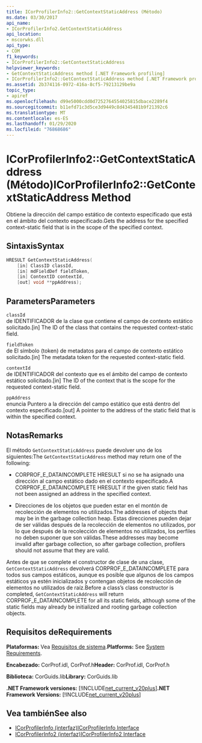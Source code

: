 ```yaml
---
title: ICorProfilerInfo2::GetContextStaticAddress (Método)
ms.date: 03/30/2017
api_name:
- ICorProfilerInfo2.GetContextStaticAddress
api_location:
- mscorwks.dll
api_type:
- COM
f1_keywords:
- ICorProfilerInfo2::GetContextStaticAddress
helpviewer_keywords:
- GetContextStaticAddress method [.NET Framework profiling]
- ICorProfilerInfo2::GetContextStaticAddress method [.NET Framework profiling]
ms.assetid: 2b374116-0972-416a-8cf5-79213129be9a
topic_type:
- apiref
ms.openlocfilehash: d99e5000cdd0d7252764554025815dbace2289f4
ms.sourcegitcommit: b11efd71c3d5ce3d9449c8d4345481b9f21392c6
ms.translationtype: MT
ms.contentlocale: es-ES
ms.lasthandoff: 01/29/2020
ms.locfileid: "76868686"
---
```

# <a name="icorprofilerinfo2getcontextstaticaddress-method"></a><span data-ttu-id="9797c-102">ICorProfilerInfo2::GetContextStaticAddress (Método)</span><span class="sxs-lookup"><span data-stu-id="9797c-102">ICorProfilerInfo2::GetContextStaticAddress Method</span></span>
<span data-ttu-id="9797c-103">Obtiene la dirección del campo estático de contexto especificado que está en el ámbito del contexto especificado.</span><span class="sxs-lookup"><span data-stu-id="9797c-103">Gets the address for the specified context-static field that is in the scope of the specified context.</span></span>  
  
## <a name="syntax"></a><span data-ttu-id="9797c-104">Sintaxis</span><span class="sxs-lookup"><span data-stu-id="9797c-104">Syntax</span></span>  
  
```cpp  
HRESULT GetContextStaticAddress(  
    [in] ClassID classId,  
    [in] mdFieldDef fieldToken,  
    [in] ContextID contextId,  
    [out] void **ppAddress);  
```  
  
## <a name="parameters"></a><span data-ttu-id="9797c-105">Parameters</span><span class="sxs-lookup"><span data-stu-id="9797c-105">Parameters</span></span>  
 `classId`  
 <span data-ttu-id="9797c-106">de IDENTIFICADOR de la clase que contiene el campo de contexto estático solicitado.</span><span class="sxs-lookup"><span data-stu-id="9797c-106">[in] The ID of the class that contains the requested context-static field.</span></span>  
  
 `fieldToken`  
 <span data-ttu-id="9797c-107">de El símbolo (token) de metadatos para el campo de contexto estático solicitado.</span><span class="sxs-lookup"><span data-stu-id="9797c-107">[in] The metadata token for the requested context-static field.</span></span>  
  
 `contextId`  
 <span data-ttu-id="9797c-108">de IDENTIFICADOR del contexto que es el ámbito del campo de contexto estático solicitado.</span><span class="sxs-lookup"><span data-stu-id="9797c-108">[in] The ID of the context that is the scope for the requested context-static field.</span></span>  
  
 `ppAddress`  
 <span data-ttu-id="9797c-109">enuncia Puntero a la dirección del campo estático que está dentro del contexto especificado.</span><span class="sxs-lookup"><span data-stu-id="9797c-109">[out] A pointer to the address of the static field that is within the specified context.</span></span>  
  
## <a name="remarks"></a><span data-ttu-id="9797c-110">Notas</span><span class="sxs-lookup"><span data-stu-id="9797c-110">Remarks</span></span>  
 <span data-ttu-id="9797c-111">El método `GetContextStaticAddress` puede devolver uno de los siguientes:</span><span class="sxs-lookup"><span data-stu-id="9797c-111">The `GetContextStaticAddress` method may return one of the following:</span></span>  
  
- <span data-ttu-id="9797c-112">CORPROF_E_DATAINCOMPLETE HRESULT si no se ha asignado una dirección al campo estático dado en el contexto especificado.</span><span class="sxs-lookup"><span data-stu-id="9797c-112">A CORPROF_E_DATAINCOMPLETE HRESULT if the given static field has not been assigned an address in the specified context.</span></span>  
  
- <span data-ttu-id="9797c-113">Direcciones de los objetos que pueden estar en el montón de recolección de elementos no utilizados.</span><span class="sxs-lookup"><span data-stu-id="9797c-113">The addresses of objects that may be in the garbage collection heap.</span></span> <span data-ttu-id="9797c-114">Estas direcciones pueden dejar de ser válidas después de la recolección de elementos no utilizados, por lo que después de la recolección de elementos no utilizados, los perfiles no deben suponer que son válidas.</span><span class="sxs-lookup"><span data-stu-id="9797c-114">These addresses may become invalid after garbage collection, so after garbage collection, profilers should not assume that they are valid.</span></span>  
  
 <span data-ttu-id="9797c-115">Antes de que se complete el constructor de clase de una clase, `GetContextStaticAddress` devolverá CORPROF_E_DATAINCOMPLETE para todos sus campos estáticos, aunque es posible que algunos de los campos estáticos ya estén inicializados y contengan objetos de recolección de elementos no utilizados de raíz.</span><span class="sxs-lookup"><span data-stu-id="9797c-115">Before a class’s class constructor is completed, `GetContextStaticAddress` will return CORPROF_E_DATAINCOMPLETE for all its static fields, although some of the static fields may already be initialized and rooting garbage collection objects.</span></span>  
  
## <a name="requirements"></a><span data-ttu-id="9797c-116">Requisitos de</span><span class="sxs-lookup"><span data-stu-id="9797c-116">Requirements</span></span>  
 <span data-ttu-id="9797c-117">**Plataformas:** Vea [Requisitos de sistema](../../../../docs/framework/get-started/system-requirements.md).</span><span class="sxs-lookup"><span data-stu-id="9797c-117">**Platforms:** See [System Requirements](../../../../docs/framework/get-started/system-requirements.md).</span></span>  
  
 <span data-ttu-id="9797c-118">**Encabezado:** CorProf.idl, CorProf.h</span><span class="sxs-lookup"><span data-stu-id="9797c-118">**Header:** CorProf.idl, CorProf.h</span></span>  
  
 <span data-ttu-id="9797c-119">**Biblioteca:** CorGuids.lib</span><span class="sxs-lookup"><span data-stu-id="9797c-119">**Library:** CorGuids.lib</span></span>  
  
 <span data-ttu-id="9797c-120">**.NET Framework versiones:** [!INCLUDE[net_current_v20plus](../../../../includes/net-current-v20plus-md.md)]</span><span class="sxs-lookup"><span data-stu-id="9797c-120">**.NET Framework Versions:** [!INCLUDE[net_current_v20plus](../../../../includes/net-current-v20plus-md.md)]</span></span>  
  
## <a name="see-also"></a><span data-ttu-id="9797c-121">Vea también</span><span class="sxs-lookup"><span data-stu-id="9797c-121">See also</span></span>

- [<span data-ttu-id="9797c-122">ICorProfilerInfo (interfaz)</span><span class="sxs-lookup"><span data-stu-id="9797c-122">ICorProfilerInfo Interface</span></span>](icorprofilerinfo-interface.md)
- [<span data-ttu-id="9797c-123">ICorProfilerInfo2 (interfaz)</span><span class="sxs-lookup"><span data-stu-id="9797c-123">ICorProfilerInfo2 Interface</span></span>](icorprofilerinfo2-interface.md)
